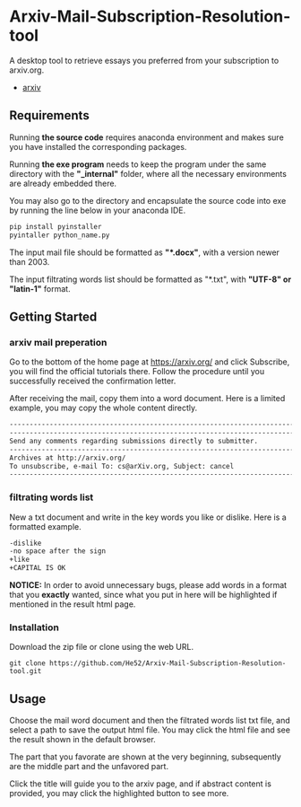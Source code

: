 # Arxiv-Mail-Subscription-Resolution-tool
A desktop tool to retrieve essays you preferred from your subscription to arxiv.org.
- [arxiv](https://arxiv.org/)

## Requirements

Running **the source code** requires anaconda environment and makes sure you have installed the corresponding packages.

Running **the exe program** needs to keep the program under the same directory with the **"_internal"** folder, where all the necessary environments are already embedded there.

You may also go to the directory and encapsulate the source code into exe by running the line below in your anaconda IDE.

```python
pip install pyinstaller
pyintaller python_name.py
```
The input mail file should be formatted as **"*.docx"**, with a version newer than 2003.

The input filtrating words list should be formatted as "*.txt", with **"UTF-8" or "latin-1"** format.

## Getting Started

### arxiv mail preperation

Go to the bottom of the home page at https://arxiv.org/ and click Subscribe, you will find the official tutorials there. Follow the procedure until you successfully received the confirmation letter.

After receiving the mail, copy them into a word document. Here is a limited example, you may copy the whole content directly.

```txt
------------------------------------------------------------------------------
------------------------------------------------------------------------------
Send any comments regarding submissions directly to submitter.
------------------------------------------------------------------------------
Archives at http://arxiv.org/
To unsubscribe, e-mail To: cs@arXiv.org, Subject: cancel
------------------------------------------------------------------------------
```

### filtrating words list

New a txt document and write in the key words you like or dislike. Here is a formatted example.

```txt
-dislike
-no space after the sign
+like
+CAPITAL IS OK
```

**NOTICE:** In order to avoid unnecessary bugs, please add words in a format that you **exactly** wanted, since what you put in here will be highlighted if mentioned in the result html page.

### Installation

Download the zip file or clone using the web URL.

	git clone https://github.com/He52/Arxiv-Mail-Subscription-Resolution-tool.git

## Usage

Choose the mail word document and then the filtrated words list txt file, and select a path to save the output html file. You may click the html file and see the result shown in the default browser.

The part that you favorate are shown at the very beginning, subsequently are the middle part and the unfavored part.

Click the title will guide you to the arxiv page, and if abstract content is provided, you may click the highlighted button to see more.

